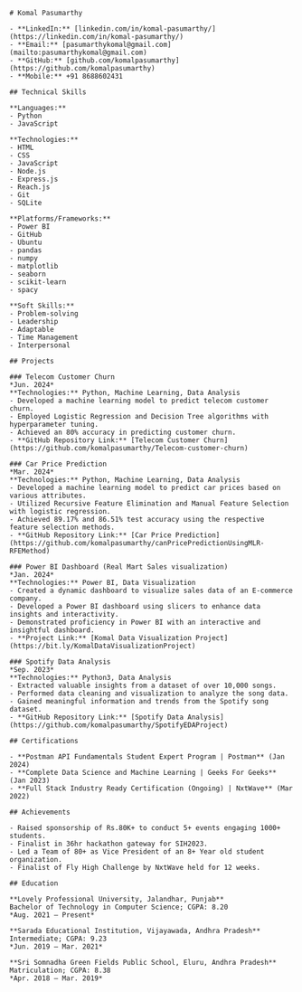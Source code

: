     # Komal Pasumarthy
    
    - **LinkedIn:** [linkedin.com/in/komal-pasumarthy/](https://linkedin.com/in/komal-pasumarthy/)
    - **Email:** [pasumarthykomal@gmail.com](mailto:pasumarthykomal@gmail.com)
    - **GitHub:** [github.com/komalpasumarthy](https://github.com/komalpasumarthy)
    - **Mobile:** +91 8688602431
    
    ## Technical Skills
    
    **Languages:**
    - Python
    - JavaScript
    
    **Technologies:**
    - HTML
    - CSS
    - JavaScript
    - Node.js
    - Express.js
    - Reach.js
    - Git
    - SQLite
    
    **Platforms/Frameworks:**
    - Power BI
    - GitHub
    - Ubuntu
    - pandas
    - numpy
    - matplotlib
    - seaborn
    - scikit-learn
    - spacy
    
    **Soft Skills:**
    - Problem-solving
    - Leadership
    - Adaptable
    - Time Management
    - Interpersonal
    
    ## Projects
    
    ### Telecom Customer Churn
    *Jun. 2024*  
    **Technologies:** Python, Machine Learning, Data Analysis  
    - Developed a machine learning model to predict telecom customer churn.
    - Employed Logistic Regression and Decision Tree algorithms with hyperparameter tuning.
    - Achieved an 80% accuracy in predicting customer churn.
    - **GitHub Repository Link:** [Telecom Customer Churn](https://github.com/komalpasumarthy/Telecom-customer-churn)
    
    ### Car Price Prediction
    *Mar. 2024*  
    **Technologies:** Python, Machine Learning, Data Analysis  
    - Developed a machine learning model to predict car prices based on various attributes.
    - Utilized Recursive Feature Elimination and Manual Feature Selection with logistic regression.
    - Achieved 89.17% and 86.51% test accuracy using the respective feature selection methods.
    - **GitHub Repository Link:** [Car Price Prediction](https://github.com/komalpasumarthy/canPricePredictionUsingMLR-RFEMethod)
    
    ### Power BI Dashboard (Real Mart Sales visualization)
    *Jan. 2024*  
    **Technologies:** Power BI, Data Visualization  
    - Created a dynamic dashboard to visualize sales data of an E-commerce company.
    - Developed a Power BI dashboard using slicers to enhance data insights and interactivity.
    - Demonstrated proficiency in Power BI with an interactive and insightful dashboard.
    - **Project Link:** [Komal Data Visualization Project](https://bit.ly/KomalDataVisualizationProject)
    
    ### Spotify Data Analysis
    *Sep. 2023*  
    **Technologies:** Python3, Data Analysis  
    - Extracted valuable insights from a dataset of over 10,000 songs.
    - Performed data cleaning and visualization to analyze the song data.
    - Gained meaningful information and trends from the Spotify song dataset.
    - **GitHub Repository Link:** [Spotify Data Analysis](https://github.com/komalpasumarthy/SpotifyEDAProject)
    
    ## Certifications
    
    - **Postman API Fundamentals Student Expert Program | Postman** (Jan 2024)
    - **Complete Data Science and Machine Learning | Geeks For Geeks** (Jan 2023)
    - **Full Stack Industry Ready Certification (Ongoing) | NxtWave** (Mar 2022)
    
    ## Achievements
    
    - Raised sponsorship of Rs.80K+ to conduct 5+ events engaging 1000+ students.
    - Finalist in 36hr hackathon gateway for SIH2023.
    - Led a Team of 80+ as Vice President of an 8+ Year old student organization.
    - Finalist of Fly High Challenge by NxtWave held for 12 weeks.
    
    ## Education
    
    **Lovely Professional University, Jalandhar, Punjab**  
    Bachelor of Technology in Computer Science; CGPA: 8.20  
    *Aug. 2021 – Present*
    
    **Sarada Educational Institution, Vijayawada, Andhra Pradesh**  
    Intermediate; CGPA: 9.23  
    *Jun. 2019 – Mar. 2021*
    
    **Sri Somnadha Green Fields Public School, Eluru, Andhra Pradesh**  
    Matriculation; CGPA: 8.38  
    *Apr. 2018 – Mar. 2019*
